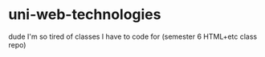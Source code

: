 # uni-web-technologies
dude I'm so tired of classes I have to code for (semester 6 HTML+etc class repo)
